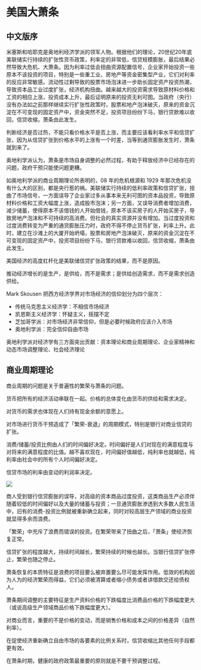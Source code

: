 # 美国大萧条

## 中文版序

米塞斯和哈耶克是奥地利经济学派的领军人物。根据他们的理论，20世纪20年底美联储实行持续的扩张性货币政策，利率定的非常低，信贷规模膨胀，最后结果必然导致大危机、大萧条。因为利率过低会扭曲资源配置信号，企业家开始投资一些原本不该投资的项目，特别是一些重工业、房地产等资金密集型产业，它们对利率的反应非常敏感。流动性过剩导致的股票市场泡沫进一步助长固定资产投资热潮，导致资本品工业过度扩张，经济机构扭曲。越来越大的投资需求导致原材料价格和工资的相应上涨，投资成本上升，最后证明原来的投资无利可图。当政府（央行）没有办法如之前那样继续实行扩张性政策时，股票和地产泡沫破灭，原来的资金沉淀在不可变现的固定资产中，资金突然不足，投资项目纷纷下马，银行贷款难以收回，信贷收缩，萧条由此发生。

判断经济是否过热，不能只看价格水平是否上涨，而主要应该看利率水平和信贷扩张，因为从信贷扩张到价格水平的上涨有一个时差，当等到通货膨胀发生时，萧条就到来了。

奥地利学派认为，萧条是市场自身调整的必然过程，有助于释放经济中已经存在的问题，政府干预只能使问题更糟。

如奥地利学派的商业周期理论所表明的，08 年的危机根源和 1929 年那次危机没有什么大的区别，都是央行惹的祸。美联储实行持续的低利率政策和信贷扩张，扭曲了市场信号，一方面误导了企业家过多从事本来无利可图的资本品投资，导致原材料价格和工资大幅度上涨，造成股市泡沫；另一方面，又误导消费者增加消费，减少储蓄，使得原本不该借钱的人开始借钱，原本不该买房子的人开始买房子，导致房地产泡沫和不可持续的高消费。但社会的真实资源并没有增加。当过度投资和过度消费转变为严重的通货膨胀压力时，政府不得不停止货币扩张，利率上升。此时，建立在沙滩上的大厦开始坍塌，股票和房地产泡沫破灭，原来的资金沉淀在不可变现的固定资产中，投资项目纷纷下马，银行贷款难以收回，信贷收缩，萧条由此发生。

美国经济的高度杠杆化是美联储信贷扩张政策的结果，而不是原因。

推动经济增长的是生产，是供给，而不是需求；是供给创造需求，而不是需求创造供给。

Mark Skousen 把西方经济学界对市场经济的信仰划分为四个层次：

- 传统马克思主义经济学：不相信市场经济
- 凯恩斯主义经济学：怀疑主义，摇摆不定
- 芝加哥学派：对市场经济非常信仰，但是必要时候政府应该介入市场
- 奥地利学派：完全信仰自由市场

奥地利学派对经济学有三方面突出贡献：资本理论和商业周期理论、企业家精神和动态市场调整理论、社会经济理论

## 商业周期理论

商业周期的问题是关于普遍性的繁荣与萧条的问题。

货币把所有的经济活动串联在一起。价格的总体变化由货币的供给和需求决定。

对货币的需求也体现在人们持有现金余额的意愿上。

对市场进行货币干预造成了「繁荣-衰退」的周期模式，特别是银行对商业信贷的扩张。

消费/储蓄/投资比例由人们的时间偏好决定。时间偏好是人们对现在的满意程度与对将来的满意程度的比值。越不喜欢现在，时间偏好值越低，纯利率也就越低，纯利率由社会中的所有个人时间偏好决定。

信贷市场的利率由变动的利润率决定。

![](https://img3.doubanio.com/view/page_note/large/public/p53314738-1.jpg)

商人受到银行信贷膨胀的误导，对高级的资本商品过度投资，这类商品生产必须伴随着较低的时间偏好以及大量的储蓄与投资；一旦通货膨胀渗透到大多数人民生活中，旧有的消费-投资比例就被重新确立起来，同时对较高层生产领域的商业投资就显得多余而浪费。

「繁荣」中充斥了浪费而错误的投资。在繁荣带来了扭曲之后，「萧条」使经济恢复正常。

信贷扩张的程度越大，持续时间越长，繁荣持续的时候也越长。当银行信贷扩张停止，繁荣也随之停止。

萧条恢复的本质特征是浪费的项目要么被弃置要么尽可能发挥作用。低效的机构因为人为的经济繁荣而得益，它们必须被清算或者缩小债务或者讲借款交还给债权人。

萧条期间调整的主要特征是生产资料价格的下跌幅度比消费品价格的下跌幅度更大（或说高级生产领域商品价格下跌幅度更大）。

对商业而言，重要的不是价格的变动，而是销售价格和成本之间的价格差异（自然利率）。

在促使经济重新确立自由市场的各要素的比例关系时，信贷收缩比其他任何手段都更有效。

在萧条时期，健康的政府政策最重要的原则就是不要干预调整过程。